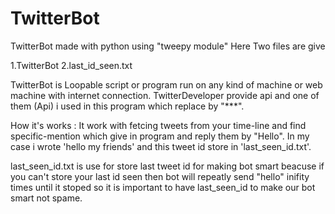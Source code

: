 # TwitterBot
TwitterBot made with python using "tweepy module"
Here Two files are give 

1.TwitterBot
2.last_id_seen.txt

TwitterBot is Loopable script or program run on any kind of machine or web machine with internet connection.
TwitterDeveloper provide api and one of them (Api) i used in this program which replace by "***".

How it's works :
It work with fetcing tweets from your time-line and find specific-mention which give in program and reply them by "Hello". 
In my case i wrote 'hello my friends' and this tweet id store in 'last_seen_id.txt'.

last_seen_id.txt is use for store last tweet id for making bot smart beacuse if you can't store your last id seen then bot will repeatly send "hello" inifity times until it stoped so it is important to have last_seen_id to make our bot smart not spame.
